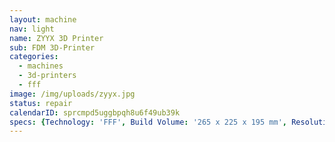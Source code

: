 ```yaml
---
layout: machine
nav: light
name: ZYYX 3D Printer
sub: FDM 3D-Printer
categories:
  - machines
  - 3d-printers
  - fff
image: /img/uploads/zyyx.jpg
status: repair
calendarID: sprcmpd5uggbpqh8u6f49ub39k
specs: {Technology: 'FFF', Build Volume: '265 x 225 x 195 mm', Resolution: '50 microns', Materials: 'PLA, ABS', File Formats: '.stl .x3g', Software: 'Simplify3D'}
---
```

